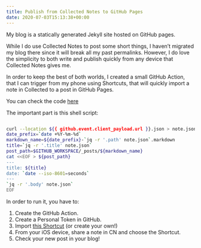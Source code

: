 ```yaml
---
title: Publish from Collected Notes to GitHub Pages
date: 2020-07-03T15:13:38+00:00
---
```

My blog is a statically generated Jekyll site hosted on GitHub pages.

While I do use Collected Notes to post some short things, I haven’t migrated my blog there since it will break all my past permalinks. However, I do love the simplicity to both write and publish quickly from any device that Collected Notes gives me.

In order to keep the best of both worlds, I created a small GitHub Action, that I can trigger from my phone using Shortcuts, that will quickly import a note in Collected to a post in GitHub Pages.

You can check the code [here](https://github.com/pbendersky/pbendersky.github.io/blob/master/.github/workflows/import-from-cn.yml)

The important part is this shell script:

```bash

curl --location ${{ github.event.client_payload.url }}.json > note.json
date_prefix=`date +%Y-%m-%d`
markdown_name=${date_prefix}-`jq -r '.path' note.json`.markdown
title=`jq -r '.title' note.json`
post_path=$GITHUB_WORKSPACE/_posts/${markdown_name}
cat <<EOF > ${post_path}  
---
title: ${title}
date: `date --iso-8601=seconds`
---
`jq -r '.body' note.json`
EOF
```

In order to run it, you have to:

1. Create the GitHub Action.
2. Create a Personal Token in GitHub.
3. Import [this Shortcut](https://www.icloud.com/shortcuts/ddd6c18c623f4bda8fcb4ef59f184fe7) (or create your own!)
4. From your iOS device, share a note in CN and choose the Shortcut.
5. Check your new post in your blog!
